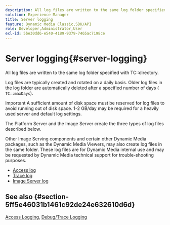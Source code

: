 ```yaml
---
description: All log files are written to the same log folder specified with TC directory.
solution: Experience Manager
title: Server logging
feature: Dynamic Media Classic,SDK/API
role: Developer,Administrator,User
exl-id: 5be30dd6-e540-4189-9379-7465ac7198ce
---
```

# Server logging{#server-logging}

All log files are written to the same log folder specified with TC::directory.

Log files are typically created and rotated on a daily basis. Older log files in the log folder are automatically deleted after a specified number of days ( `TC::maxDays`).

Important A sufficient amount of disk space must be reserved for log files to avoid running out of disk space. 1-2 GB/day may be required for a heavily used server and default log settings.

The Platform Server and the Image Server create the three types of log files described below.

Other Image Serving components and certain other Dynamic Media packages, such as the Dynamic Media Viewers, may also create log files in the same folder. These log files are for Dynamic Media internal use and may be requested by Dynamic Media technical support for trouble-shooting purposes.

* [Access log](c-access-log.md)
* [Trace log](c-trace-log.md)
* [Image Server log](c-image-server-log.md)

## See also {#section-5ff5e46031b1461c92de24e632610d6d}

[Access Logging](../../../../is-api/image-serving-api-ref/c-configuration-and-administration/c-server-settings/r-access-logging.md#reference-5d175921c12a48a6be7f722517615d0f), [Debug/Trace Logging](../../../../is-api/image-serving-api-ref/c-configuration-and-administration/c-server-settings/r-debug-trace-logging.md#reference-4b372f81001849f5b495457da7af8e82)
